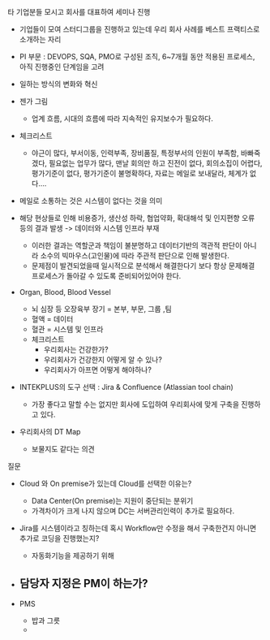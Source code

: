 타 기업분들 모시고 회사를 대표하여 세미나 진행
- 기업들이 모여 스터디그룹을 진행하고 있는데 우리 회사 사례를 베스트 프랙티스로 소개하는 자리
- PI 부문 : DEVOPS, SQA, PMO로 구성된 조직, 6~7개월 동안 적용된 프로세스, 아직 진행중인 단계임을 고려

- 일하는 방식의 변화와 혁신

- 젠가 그림
	- 업계 흐름, 시대의 흐름에 따라 지속적인 유지보수가 필요하다.
- 체크리스트
	- 야근이 많다, 부서이동, 인력부족, 장비품질, 특정부서의 인원이 부족함, 바빠죽겠다, 필요없는 업무가 많다, 맨날 회의만 하고 진전이 없다, 회의소집이 어렵다, 평가기준이 없다, 평가기준이 불명확하다, 자료는 메일로 보내달라, 체계가 없다.... 
- 메일로 소통하는 것은 시스템이 없다는 것을 의미

- 해당 현상들로 인해 비용증가, 생산성 하락, 협업약화, 확대해석 및 인지편향 오류 등의 결과 발생 -> 데이터와 시스템 인프라 부재
	- 이러한 결과는 역할군과 책임이 불분명하고 데이터기반의 객관적 판단이 아니라 소수의 빅마우스(고인물)에 따라 주관적 판단으로 인해 발생한다.
	- 문제점이 발견되었을때 일시적으로 분석해서 해결한다기 보다 항상 문제해결 프로세스가 돌아갈 수 있도록 준비되어있어야 한다.

- Organ, Blood, Blood Vessel
	- 뇌 심장 등 오장육부 장기 = 본부, 부문, 그룹 ,팀
	- 혈액 = 데이터
	- 혈관 = 시스템 및 인프라
	- 체크리스트
		- 우리회사는 건강한가?
		- 우리회사가 건강한지 어떻게 알 수 있나?
		- 우리회사가 아프면 어떻게 해야하나?

- INTEKPLUS의 도구 선택 : Jira & Confluence (Atlassian tool chain)
	- 가장 좋다고 말할 수는 없지만 회사에 도입하여 우리회사에 맞게 구축을 진행하고 있다.

- 우리회사의 DT Map
	- 보물지도 같다는 의견

질문
- Cloud 와 On premise가 있는데 Cloud를 선택한 이유는?
	- Data Center(On premise)는 지원이 중단되는 분위기
	- 가격차이가 크게 나지 않으며 DC는 서버관리인력이 추가로 필요하다.
- Jira를 시스템이라고 칭하는데 혹시 Workflow만 수정을 해서 구축한건지 아니면 추가로 코딩을 진행했는지?
	- 자동화기능을 제공하기 위해 
- 담당자 지정은 PM이 하는가?
	- 

- PMS
	- 밥과 그릇
	- 
